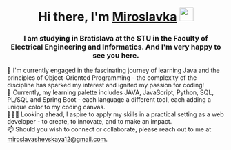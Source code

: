 <h1 align="center">Hi there, I'm  <a href="https://daniilshat.ru/" target="_blank">Miroslavka</a> 
<img src="https://github.com/blackcater/blackcater/raw/main/images/Hi.gif" height="32"/></h1>
<h3 align="center">I am studying in Bratislava at the STU in the Faculty of Electrical Engineering and Informatics. And I'm very happy to see you here. </h3>


🔭 I'm currently engaged in the fascinating journey of learning Java and the principles of Object-Oriented Programming - the complexity of the discipline has sparked my interest and ignited my passion for coding!
<br />
🌱 Currently, my learning palette includes JAVA, JavaScript, Python, SQL, PL/SQL and Spring Boot - each language a different tool, each adding a unique color to my coding canvas.
<br />
👩🏻‍💻 Looking ahead, I aspire to apply my skills in a practical setting as a web developer - to create, to innovate, and to make an impact.
<br />
📫 Should you wish to connect or collaborate, please reach out to me at miroslavashevskaya12@gmail.com.
<br />



